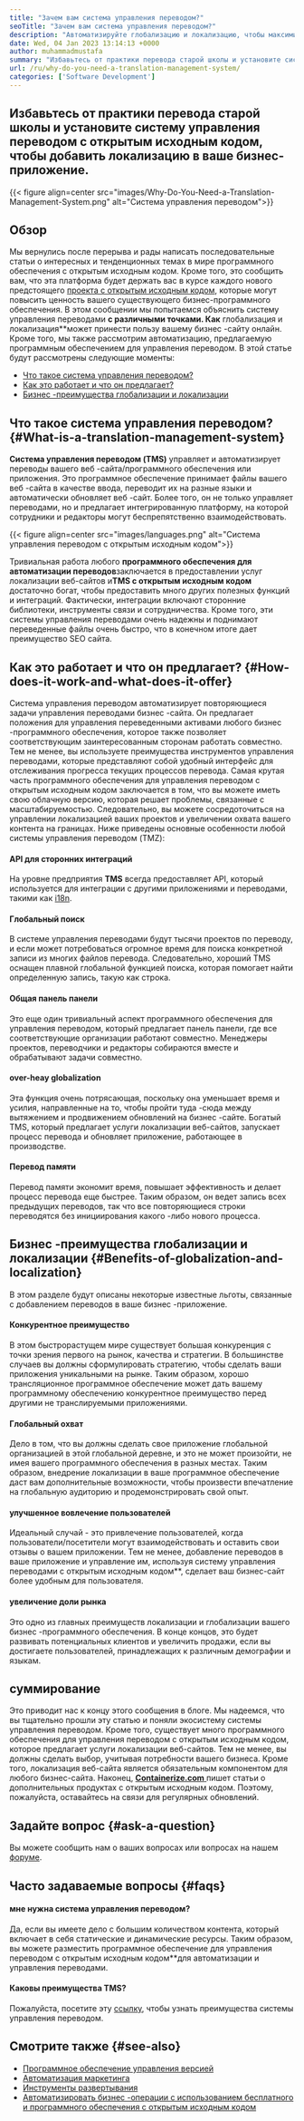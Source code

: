 ```yaml
---
title: "Зачем вам система управления переводом?" 
seoTitle: "Зачем вам система управления переводом?" 
description: "Автоматизируйте глобализацию и локализацию, чтобы максимизировать охват ваших продуктов. Давайте рассмотрим, как ваше программное обеспечение использует систему управления переводом." 
date: Wed, 04 Jan 2023 13:14:13 +0000
author: muhammadmustafa
summary: "Избавьтесь от практики перевода старой школы и установите систему управления переводом с открытым исходным кодом, чтобы добавить локализацию в ваше бизнес-приложение." 
url: /ru/why-do-you-need-a-translation-management-system/
categories: ['Software Development']
---
```


## Избавьтесь от практики перевода старой школы и установите систему управления переводом с открытым исходным кодом, чтобы добавить локализацию в ваше бизнес-приложение.

{{< figure align=center src="images/Why-Do-You-Need-a-Translation-Management-System.png" alt="Система управления переводом">}}


## Обзор
Мы вернулись после перерыва и рады написать последовательные статьи о интересных и тенденционных темах в мире программного обеспечения с открытым исходным кодом. Кроме того, это сообщить вам, что эта платформа будет держать вас в курсе каждого нового предстоящего [проекта с открытым исходным кодом][1], которые могут повысить ценность вашего существующего бизнес-программного обеспечения.
В этом сообщении мы попытаемся объяснить систему управления переводами **с различными точками. Как** глобализация и локализация**может принести пользу вашему бизнес -сайту онлайн. Кроме того, мы также рассмотрим автоматизацию, предлагаемую программным обеспечением для управления переводом.
В этой статье будут рассмотрены следующие моменты:
  * [Что такое система управления переводом?][2]
  * [Как это работает и что он предлагает? ][3]
  * [Бизнес -преимущества глобализации и локализации][4]

## Что такое система управления переводом? {#What-is-a-translation-management-system}

**Система управления переводом (TMS)** управляет и автоматизирует переводы вашего веб -сайта/программного обеспечения или приложения. Это программное обеспечение принимает файлы вашего веб -сайта в качестве ввода, переводит их на разные языки и автоматически обновляет веб -сайт. Более того, он не только управляет переводами, но и предлагает интегрированную платформу, на которой сотрудники и редакторы могут беспрепятственно взаимодействовать.

{{< figure align=center src="images/languages.png" alt="Система управления переводом с открытым исходным кодом">}}

Тривиальная работа любого **программного обеспечения для автоматизации переводов**заключается в предоставлении услуг локализации веб-сайтов и**TMS с открытым исходным кодом** достаточно богат, чтобы предоставить много других полезных функций и интеграций. Фактически, интеграции включают сторонние библиотеки, инструменты связи и сотрудничества. Кроме того, эти системы управления переводами очень надежны и поднимают переведенные файлы очень быстро, что в конечном итоге дает преимущество SEO сайта.

## Как это работает и что он предлагает? {#How-does-it-work-and-what-does-it-offer}

Система управления переводом автоматизирует повторяющиеся задачи управления переводами бизнес -сайта. Он предлагает положения для управления переведенными активами любого бизнес -программного обеспечения, которое также позволяет соответствующим заинтересованным сторонам работать совместно. Тем не менее, вы используете преимущества инструментов управления переводами, которые представляют собой удобный интерфейс для отслеживания прогресса текущих процессов перевода.
Самая крутая часть программного обеспечения для управления переводом с открытым исходным кодом заключается в том, что вы можете иметь свою облачную версию, которая решает проблемы, связанные с масштабируемостью. Следовательно, вы можете сосредоточиться на управлении локализацией ваших проектов и увеличении охвата вашего контента на границах.
Ниже приведены основные особенности любой системы управления переводом (TMZ):

#### **API для сторонних интеграций** 
На уровне предприятия **TMS** всегда предоставляет API, который используется для интеграции с другими приложениями и переводами, такими как [i18n][5].

#### Глобальный поиск
В системе управления переводами будут тысячи проектов по переводу, и если может потребоваться огромное время для поиска конкретной записи из многих файлов перевода. Следовательно, хороший TMS оснащен плавной глобальной функцией поиска, которая помогает найти определенную запись, такую ​​как строка.

#### Общая панель панели
Это еще один тривиальный аспект программного обеспечения для управления переводом, который предлагает панель панели, где все соответствующие организации работают совместно. Менеджеры проектов, переводчики и редакторы собираются вместе и обрабатывают задачи совместно.

#### over-heay globalization
Эта функция очень потрясающая, поскольку она уменьшает время и усилия, направленные на то, чтобы пройти туда -сюда между вытяжением и продвижением обновлений на бизнес -сайте. Богатый TMS, который предлагает услуги локализации веб-сайтов, запускает процесс перевода и обновляет приложение, работающее в производстве.

#### Перевод памяти
Перевод памяти экономит время, повышает эффективность и делает процесс перевода еще быстрее. Таким образом, он ведет запись всех предыдущих переводов, так что все повторяющиеся строки переводятся без инициирования какого -либо нового процесса.

## Бизнес -преимущества глобализации и локализации {#Benefits-of-globalization-and-localization}

В этом разделе будут описаны некоторые известные льготы, связанные с добавлением переводов в ваше бизнес -приложение.

#### Конкурентное преимущество
В этом быстрорастущем мире существует большая конкуренция с точки зрения первого на рынок, качества и стратегии. В большинстве случаев вы должны сформулировать стратегию, чтобы сделать ваши приложения уникальными на рынке. Таким образом, хорошо трансляционное программное обеспечение может дать вашему программному обеспечению конкурентное преимущество перед другими не транслируемыми приложениями.

#### Глобальный охват
Дело в том, что вы должны сделать свое приложение глобальной организацией в этой глобальной деревне, и это не может произойти, не имея вашего программного обеспечения в разных местах. Таким образом, внедрение локализации в ваше программное обеспечение даст вам дополнительные возможности, чтобы произвести впечатление на глобальную аудиторию и продемонстрировать свой опыт.

#### улучшенное вовлечение пользователей
Идеальный случай - это привлечение пользователей, когда пользователи/посетители могут взаимодействовать и оставить свои отзывы о вашем приложении. Тем не менее, добавление переводов в ваше приложение и управление им, используя систему управления переводами с открытым исходным кодом**, сделает ваш бизнес-сайт более удобным для пользователя.

#### увеличение доли рынка
Это одно из главных преимуществ локализации и глобализации вашего бизнес -программного обеспечения. В конце концов, это будет развивать потенциальных клиентов и увеличить продажи, если вы достигаете пользователей, принадлежащих к различным демографии и языкам.

## суммирование
Это приводит нас к концу этого сообщения в блоге. Мы надеемся, что вы тщательно прошли эту статью и поняли экосистему системы управления переводом. Кроме того, существует много программного обеспечения для управления переводом с открытым исходным кодом, которое предлагает услуги локализации веб-сайтов. Тем не менее, вы должны сделать выбор, учитывая потребности вашего бизнеса. Кроме того, локализация веб-сайта является обязательным компонентом для любого бизнес-сайта.
Наконец, [ **Containerize.com** ][6] пишет статьи о дополнительных продуктах с открытым исходным кодом. Поэтому, пожалуйста, оставайтесь на связи для регулярных обновлений.

## Задайте вопрос {#ask-a-question}

Вы можете сообщить нам о ваших вопросах или вопросах на нашем [форуме][7].

## Часто задаваемые вопросы {#faqs}


#### **мне нужна система управления переводом?** 
Да, если вы имеете дело с большим количеством контента, который включает в себя статические и динамические ресурсы. Таким образом, вы можете разместить программное обеспечение для управления переводом с открытым исходным кодом**для автоматизации и управления переводами.

#### **Каковы преимущества TMS?** 
Пожалуйста, посетите эту [ссылку][4], чтобы узнать преимущества системы управления переводом.

## Смотрите также {#see-also}

  * [Программное обеспечение управления версией][8]
  * [Автоматизация маркетинга][9]
  * [Инструменты развертывания][10]
  * [Автоматизировать бизнес -операции с использованием бесплатного и программного обеспечения с открытым исходным кодом][11]



[1]: https://products.containerize.com/
[2]: #What-is-a-translation-management-system
[3]: #How-does-it-work-and-what-does-it-offer
[4]: #Benefits-of-globalization-and-localization
[5]: https://www.npmjs.com/package/i18n
[6]: https://www.containerize.com/
[7]: https://forum.containerize.com/
[8]: https://blog.containerize.com/category/version-control-software/
[9]: https://blog.containerize.com/category/marketing-automation/
[10]: https://blog.containerize.com/category/deployment-tools/
[11]: https://blog.containerize.com/blogging/automate-business-operations-using-open-source-software/

